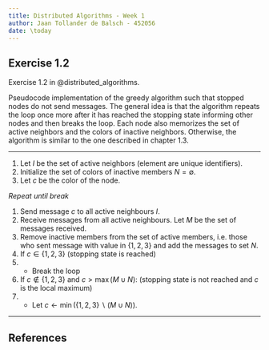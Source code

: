 ```yaml
---
title: Distributed Algorithms - Week 1
author: Jaan Tollander de Balsch - 452056
date: \today
---
```

## Exercise 1.2
Exercise 1.2 in @distributed_algorithms.

Pseudocode implementation of the greedy algorithm such that stopped nodes do not send messages. The general idea is that the algorithm repeats the loop once more after it has reached the stopping state informing other nodes and then breaks the loop. Each node also memorizes the set of active neighbors and the colors of inactive neighbors. Otherwise, the algorithm is similar to the one described in chapter 1.3.

---

1) Let $I$ be the set of active neighbors (element are unique identifiers).
2) Initialize the set of colors of inactive members $N=∅$.
3) Let $c$ be the color of the node.

*Repeat until break*

1) Send message $c$ to all active neighbours $I$.
2) Receive messages from all active neighbours. Let $M$ be the set of messages received.
3) Remove inactive members from the set of active members, i.e. those who sent message with value in $\{1,2,3\}$ and add the messages to set $N$.
4) If $c∈\{1,2,3\}$ (stopping state is reached)
5) * Break the loop
6) If $c∉\{1,2,3\}$ and $c>\max (M∪N)$: (stopping state is not reached and $c$ is the local maximum)
7) * Let $c←\min(\{1,2,3\}∖(M∪N))$.

--- 

## References
